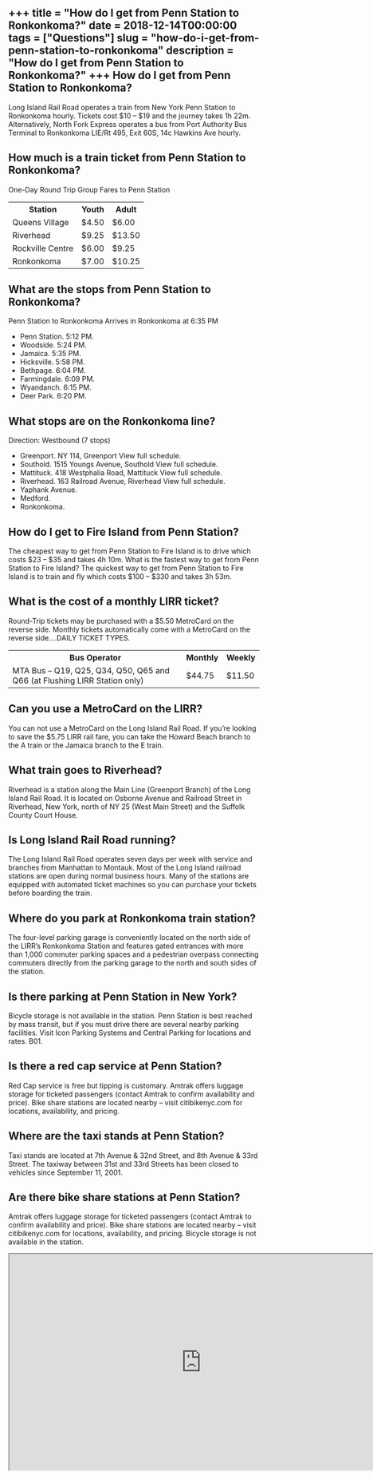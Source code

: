 +++
title = "How do I get from Penn Station to Ronkonkoma?"
date = 2018-12-14T00:00:00
tags = ["Questions"]
slug = "how-do-i-get-from-penn-station-to-ronkonkoma"
description = "How do I get from Penn Station to Ronkonkoma?"
+++
How do I get from Penn Station to Ronkonkoma?
---------------------------------------------

Long Island Rail Road operates a train from New York Penn Station to Ronkonkoma hourly. Tickets cost $10 – $19 and the journey takes 1h 22m. Alternatively, North Fork Express operates a bus from Port Authority Bus Terminal to Ronkonkoma LIE/Rt 495, Exit 60S, 14c Hawkins Ave hourly.

How much is a train ticket from Penn Station to Ronkonkoma?
-----------------------------------------------------------

One-Day Round Trip Group Fares to Penn Station

<table><tr><th>Station</th><th>Youth</th><th>Adult</th></tr><tr><td>Queens Village</td><td>$4.50</td><td>$6.00</td></tr><tr><td>Riverhead</td><td>$9.25</td><td>$13.50</td></tr><tr><td>Rockville Centre</td><td>$6.00</td><td>$9.25</td></tr><tr><td>Ronkonkoma</td><td>$7.00</td><td>$10.25</td></tr></table>

What are the stops from Penn Station to Ronkonkoma?
---------------------------------------------------

Penn Station to Ronkonkoma Arrives in Ronkonkoma at 6:35 PM

- Penn Station. 5:12 PM.
- Woodside. 5:24 PM.
- Jamaica. 5:35 PM.
- Hicksville. 5:58 PM.
- Bethpage. 6:04 PM.
- Farmingdale. 6:09 PM.
- Wyandanch. 6:15 PM.
- Deer Park. 6:20 PM.

What stops are on the Ronkonkoma line?
--------------------------------------

Direction: Westbound (7 stops)

- Greenport. NY 114, Greenport View full schedule.
- Southold. 1515 Youngs Avenue, Southold View full schedule.
- Mattituck. 418 Westphalia Road, Mattituck View full schedule.
- Riverhead. 163 Railroad Avenue, Riverhead View full schedule.
- Yaphank Avenue.
- Medford.
- Ronkonkoma.

How do I get to Fire Island from Penn Station?
----------------------------------------------

The cheapest way to get from Penn Station to Fire Island is to drive which costs $23 – $35 and takes 4h 10m. What is the fastest way to get from Penn Station to Fire Island? The quickest way to get from Penn Station to Fire Island is to train and fly which costs $100 – $330 and takes 3h 53m.

What is the cost of a monthly LIRR ticket?
------------------------------------------

Round-Trip tickets may be purchased with a $5.50 MetroCard on the reverse side. Monthly tickets automatically come with a MetroCard on the reverse side….DAILY TICKET TYPES.

<table><tr><th>Bus Operator</th><th>Monthly</th><th>Weekly</th></tr><tr><td>MTA Bus – Q19, Q25, Q34, Q50, Q65 and Q66 (at Flushing LIRR Station only)</td><td>$44.75</td><td>$11.50</td></tr></table>

Can you use a MetroCard on the LIRR?
------------------------------------

You can not use a MetroCard on the Long Island Rail Road. If you’re looking to save the $5.75 LIRR rail fare, you can take the Howard Beach branch to the A train or the Jamaica branch to the E train.

What train goes to Riverhead?
-----------------------------

Riverhead is a station along the Main Line (Greenport Branch) of the Long Island Rail Road. It is located on Osborne Avenue and Railroad Street in Riverhead, New York, north of NY 25 (West Main Street) and the Suffolk County Court House.

Is Long Island Rail Road running?
---------------------------------

The Long Island Rail Road operates seven days per week with service and branches from Manhattan to Montauk. Most of the Long Island railroad stations are open during normal business hours. Many of the stations are equipped with automated ticket machines so you can purchase your tickets before boarding the train.

Where do you park at Ronkonkoma train station?
----------------------------------------------

The four-level parking garage is conveniently located on the north side of the LIRR’s Ronkonkoma Station and features gated entrances with more than 1,000 commuter parking spaces and a pedestrian overpass connecting commuters directly from the parking garage to the north and south sides of the station.

Is there parking at Penn Station in New York?
---------------------------------------------

Bicycle storage is not available in the station. Penn Station is best reached by mass transit, but if you must drive there are several nearby parking facilities. Visit Icon Parking Systems and Central Parking for locations and rates. B01.

Is there a red cap service at Penn Station?
-------------------------------------------

Red Cap service is free but tipping is customary. Amtrak offers luggage storage for ticketed passengers (contact Amtrak to confirm availability and price). Bike share stations are located nearby – visit citibikenyc.com for locations, availability, and pricing.

Where are the taxi stands at Penn Station?
------------------------------------------

Taxi stands are located at 7th Avenue &amp; 32nd Street, and 8th Avenue &amp; 33rd Street. The taxiway between 31st and 33rd Streets has been closed to vehicles since September 11, 2001.

Are there bike share stations at Penn Station?
----------------------------------------------

Amtrak offers luggage storage for ticketed passengers (contact Amtrak to confirm availability and price). Bike share stations are located nearby – visit citibikenyc.com for locations, availability, and pricing. Bicycle storage is not available in the station.

<iframe allow="accelerometer; autoplay; clipboard-write; encrypted-media; gyroscope; picture-in-picture" allowfullscreen="" class="__youtube_prefs__  epyt-is-override  no-lazyload" data-no-lazy="1" data-origheight="433" data-origwidth="770" data-skipgform_ajax_framebjll="" height="433" id="_ytid_80420" loading="lazy" src="https://www.youtube.com/embed/8HA3VW85IMg?enablejsapi=1&autoplay=0&cc_load_policy=0&cc_lang_pref=&iv_load_policy=1&loop=0&modestbranding=0&rel=1&fs=1&playsinline=0&autohide=2&theme=dark&color=red&controls=1&" title="YouTube player" width="770"></iframe>